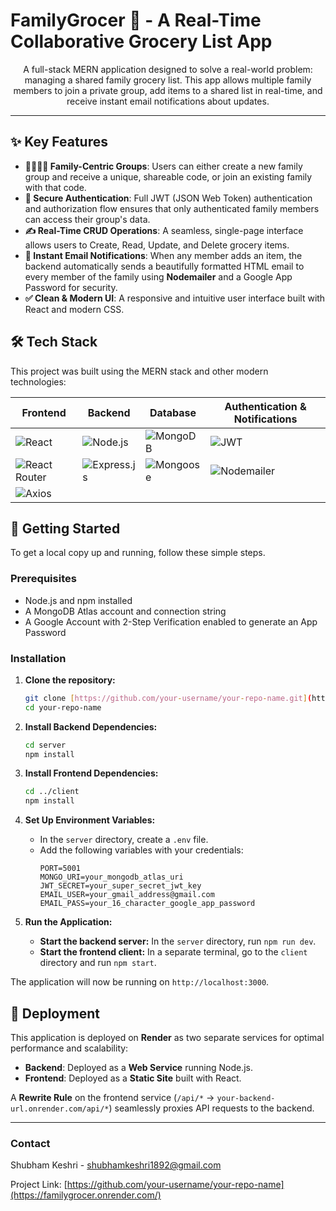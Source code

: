 # FamilyGrocer 🛒 - A Real-Time Collaborative Grocery List App

<p align="center">
<!--   <img src="https://i.imgur.com/your-project-screenshot.png" alt="FamilyGrocer Dashboard Screenshot" width="700"/> -->
</p>

<p align="center">
  A full-stack MERN application designed to solve a real-world problem: managing a shared family grocery list. This app allows multiple family members to join a private group, add items to a shared list in real-time, and receive instant email notifications about updates.
</p>

<p align="center">
<!--   <strong><a href="https://your-live-app-url.onrender.com">View Live Demo</a></strong> -->
</p>

---

## ✨ Key Features

* **👨‍👩‍👧‍👦 Family-Centric Groups**: Users can either create a new family group and receive a unique, shareable code, or join an existing family with that code.
* **🔐 Secure Authentication**: Full JWT (JSON Web Token) authentication and authorization flow ensures that only authenticated family members can access their group's data.
* **✍️ Real-Time CRUD Operations**: A seamless, single-page interface allows users to Create, Read, Update, and Delete grocery items.
* **📧 Instant Email Notifications**: When any member adds an item, the backend automatically sends a beautifully formatted HTML email to every member of the family using **Nodemailer** and a Google App Password for security.
* **✅ Clean & Modern UI**: A responsive and intuitive user interface built with React and modern CSS.

## 🛠️ Tech Stack

This project was built using the MERN stack and other modern technologies:

| Frontend                               | Backend                               | Database         | Authentication & Notifications |
| -------------------------------------- | ------------------------------------- | ---------------- | ------------------------------ |
| ![React](https://img.shields.io/badge/React-20232A?style=for-the-badge&logo=react&logoColor=61DAFB) | ![Node.js](https://img.shields.io/badge/Node.js-339933?style=for-the-badge&logo=nodedotjs&logoColor=white) | ![MongoDB](https://img.shields.io/badge/MongoDB-47A248?style=for-the-badge&logo=mongodb&logoColor=white) | ![JWT](https://img.shields.io/badge/JWT-000000?style=for-the-badge&logo=jsonwebtokens&logoColor=white) |
| ![React Router](https://img.shields.io/badge/React_Router-CA4245?style=for-the-badge&logo=reactrouter&logoColor=white) | ![Express.js](https://img.shields.io/badge/Express.js-000000?style=for-the-badge&logo=express&logoColor=white) | ![Mongoose](https://img.shields.io/badge/Mongoose-880000?style=for-the-badge&logo=mongoose&logoColor=white) | ![Nodemailer](https://img.shields.io/badge/Nodemailer-4A9A4A?style=for-the-badge&logo=nodemailer&logoColor=white) |
| ![Axios](https://img.shields.io/badge/Axios-5A29E4?style=for-the-badge&logo=axios&logoColor=white) |                                       |                  |                                |

## 🚀 Getting Started

To get a local copy up and running, follow these simple steps.

### Prerequisites

* Node.js and npm installed
* A MongoDB Atlas account and connection string
* A Google Account with 2-Step Verification enabled to generate an App Password

### Installation

1.  **Clone the repository:**
    ```bash
    git clone [https://github.com/your-username/your-repo-name.git](https://github.com/your-username/your-repo-name.git)
    cd your-repo-name
    ```

2.  **Install Backend Dependencies:**
    ```bash
    cd server
    npm install
    ```

3.  **Install Frontend Dependencies:**
    ```bash
    cd ../client
    npm install
    ```

4.  **Set Up Environment Variables:**
    * In the `server` directory, create a `.env` file.
    * Add the following variables with your credentials:
        ```env
        PORT=5001
        MONGO_URI=your_mongodb_atlas_uri
        JWT_SECRET=your_super_secret_jwt_key
        EMAIL_USER=your_gmail_address@gmail.com
        EMAIL_PASS=your_16_character_google_app_password
        ```

5.  **Run the Application:**
    * **Start the backend server:** In the `server` directory, run `npm run dev`.
    * **Start the frontend client:** In a separate terminal, go to the `client` directory and run `npm start`.

The application will now be running on `http://localhost:3000`.

## 🚢 Deployment

This application is deployed on **Render** as two separate services for optimal performance and scalability:
* **Backend**: Deployed as a **Web Service** running Node.js.
* **Frontend**: Deployed as a **Static Site** built with React.

A **Rewrite Rule** on the frontend service (`/api/*` -> `your-backend-url.onrender.com/api/*`) seamlessly proxies API requests to the backend.

---

### Contact

Shubham Keshri - [shubhamkeshri1892@gmail.com](mailto:shubhamkeshri1892@gmail.com)

Project Link: [https://github.com/your-username/your-repo-name](https://familygrocer.onrender.com/)
